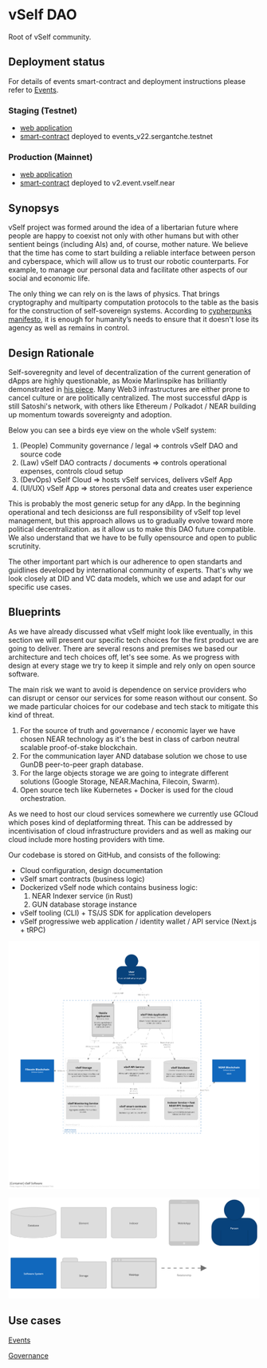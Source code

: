 # vSelf DAO

Root of vSelf community.

## Deployment status

For details of events smart-contract and deployment instructions please refer to [Events](EVENTS.md).

### Staging (Testnet)
- [web application](https://testnet.vself.app)
- [smart-contract](https://explorer.testnet.near.org/accounts/events_v22.sergantche.testnet) deployed to events_v22.sergantche.testnet

### Production (Mainnet)
- [web application](https://vself.app)
- [smart-contract](https://explorer.near.org/accounts/v2.event.vself.near) deployed to v2.event.vself.near

## Synopsys

vSelf project was formed around the idea of a libertarian future where people are happy to coexist not only with other humans but with other sentient beings (including AIs) and, of course, mother nature. We believe that the time has come to start building a reliable interface between person and cyberspace, which will allow us to trust our robotic counterparts. For example, to manage our personal data and facilitate other aspects of our social and economic life.

The only thing we can rely on is the laws of physics. That brings cryptography and multiparty computation protocols to the table as the basis for the construction of self-sovereign systems. According to [cypherpunks manifesto](https://www.activism.net/cypherpunk/manifesto.html), it is enough for humanity’s needs to ensure that it doesn't lose its agency as well as remains in control.

## Design Rationale

Self-soveregnity and level of decentralization of the current generation of dApps are highly questionable, as Moxie Marlinspike has brilliantly demonstrated in [his piece](https://moxie.org/2022/01/07/web3-first-impressions.html). Many Web3 infrastructures are either prone to cancel culture or are politically centralized. The most successful dApp is still Satoshi's network, with others like Ethereum / Polkadot / NEAR building up momentum towards sovereignty and adoption.

Below you can see a birds eye view on the whole vSelf system:

1. (People) Community governance / legal => controls vSelf DAO and source code
1. (Law) vSelf DAO contracts / documents => controls operational expenses, controls cloud setup
1. (DevOps) vSelf Cloud => hosts vSelf services, delivers vSelf App
1. (UI/UX) vSelf App => stores personal data and creates user experience

This is probably the most generic setup for any dApp. In the beginning operational and tech desicionss are full responsibility of vSelf top level management, but this approach allows us to gradually evolve toward more political decentralization. as it allow us to make this DAO future compatible. We also understand that we have to be fully opensource and open to public scrutinity.

The other important part which is our adherence to open standarts and guidlines developed by international community of experts. That's why we look closely at DID and VC data models, which we use and adapt for our specific use cases.

## Blueprints

As we have already discussed what vSelf might look like eventually, in this section we will present our specific tech choices for the first product we are going to deliver. There are several resons and premises we based our architecture and tech choices off, let's see some. As we progress with design at every stage we try to keep it simple and rely only on open source software.

The main risk we want to avoid is dependence on service providers who can disrupt or censor our services for some reason without our consent. So we made particular choices for our codebase and tech stack to mitigate this kind of threat.

1. For the source of truth and governance / economic layer we have chosen NEAR technology as it's the best in class of carbon neutral scalable proof-of-stake blockchain.
1. For the communication layer AND database solution we chose to use GunDB peer-to-peer graph database.
1. For the large objects storage we are going to integrate different solutions (Google Storage, NEAR.Machina, Filecoin, Swarm).
1. Open source tech like Kubernetes + Docker is used for the cloud orchestration.

As we need to host our cloud services somewhere we currently use GCloud which poses kind of deplatforming threat. This can be addressed by incentivisation of cloud infrastructure providers and as well as making our cloud include more hosting providers with time.

Our codebase is stored on GitHub, and consists of the following:
- Cloud configuration, design documentation
- vSelf smart contracts (business logic)
- Dockerized vSelf node which contains business logic:
    1. NEAR Indexer service (in Rust)
    1. GUN database storage instance
- vSelf tooling (CLI) + TS/JS SDK for application developers
- vSelf progressiwe web application / identity wallet / API service (Next.js + tRPC)

![](docs/system.png)

![](docs/legend.png)

## Use cases
[Events](EVENTS.md)

[Governance](HQ.md)
